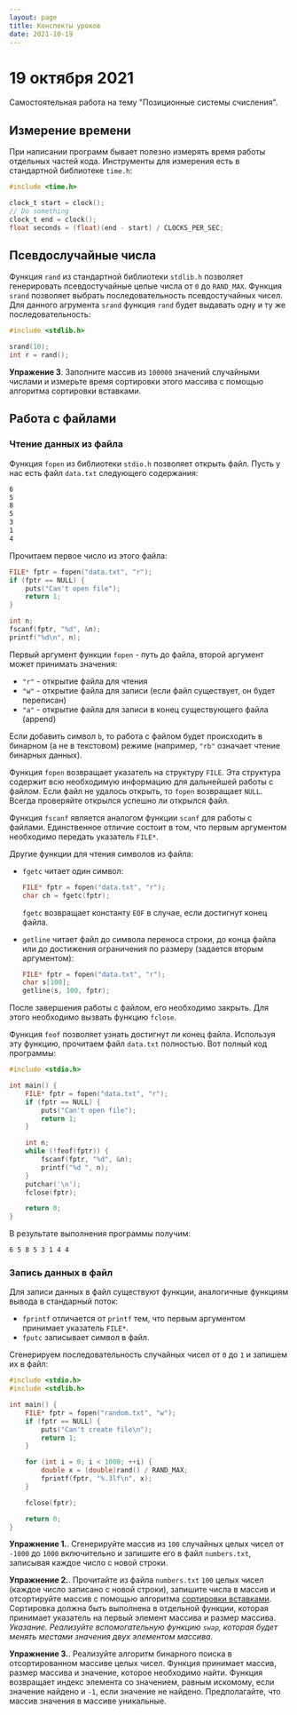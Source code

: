 ```yaml
---
layout: page
title: Конспекты уроков
date: 2021-10-19
---
```


# 19 октября 2021

Самостоятельная работа на тему "Позиционные системы счисления".


## Измерение времени

При написании программ бывает полезно измерять время работы отдельных частей кода. Инструменты для измерения есть в стандартной библиотеке `time.h`:

```c
#include <time.h>

clock_t start = clock();
// Do something
clock_t end = clock();
float seconds = (float)(end - start) / CLOCKS_PER_SEC;
```

## Псевдослучайные числа

Функция `rand` из стандартной библиотеки `stdlib.h` позволяет генерировать псевдостучайные целые числа от `0` до `RAND_MAX`. Функция `srand` позволяет выбрать последовательность псевдостучайных чисел. Для данного агрумента `srand` функция `rand` будет выдавать одну и ту же последовательность:

```c
#include <stdlib.h>

srand(10);
int r = rand();
```

**Упражение 3**. Заполните массив из `100000` значений случайными числами и измерьте время сортировки этого массива с помощью алгоритма сортировки вставками.

## Работа с файлами

### Чтение данных из файла

Функция `fopen` из библиотеки `stdio.h` позволяет открыть файл. Пусть у нас есть файл `data.txt` следующего содержания:

```bash
6
5
8
5
3
1
4
```

Прочитаем первое число из этого файла:

```c
FILE* fptr = fopen("data.txt", "r");
if (fptr == NULL) {
    puts("Can't open file");
    return 1;
}

int n;
fscanf(fptr, "%d", &n);
printf("%d\n", n);
```

Первый аргумент функции `fopen` - путь до файла, второй аргумент может принимать значения:

- `"r"` - открытие файла для чтения
- `"w"` - открытие файла для записи (если файл существует, он будет переписан)
- `"a"` - открытие файла для записи в конец существующего файла (append)

Если добавить символ `b`, то работа с файлом будет происходить в бинарном (а не в текстовом) режиме (например, `"rb"` означает чтение бинарных данных).

Функция `fopen` возвращает указатель на структуру `FILE`. Эта структура содержит всю необходимую информацию для дальнейшей работы с файлом. Если файл не удалось открыть, то `fopen` возвращает `NULL`. Всегда проверяйте открылся успешно ли открылся файл.

Функция `fscanf` является аналогом функции `scanf` для работы с файлами. Единственное отличие состоит в том, что первым аргументом необходимо передать указатель `FILE*`.

Другие функции для чтения символов из файла:

- `fgetc` читает один символ:

  ```c
  FILE* fptr = fopen("data.txt", "r");
  char ch = fgetc(fptr);
  ```

  `fgetc` возвращает константу `EOF` в случае, если достигнут конец файла.
- `getline` читает файл до символа переноса строки, до конца файла или до достижения ограничения по размеру (задается вторым аргументом):

  ```c
  FILE* fptr = fopen("data.txt", "r");
  char s[100];
  getline(s, 100, fptr);
  ```

После завершения работы с файлом, его необходимо закрыть. Для этого необходимо вызвать функцию `fclose`.

Функция `feof` позволяет узнать достигнут ли конец файла. Используя эту функцию, прочитаем файл `data.txt` полностью. Вот полный код программы:

```c
#include <stdio.h>

int main() {
    FILE* fptr = fopen("data.txt", "r");
    if (fptr == NULL) {
        puts("Can't open file");
        return 1;
    }

    int n;
    while (!feof(fptr)) {
        fscanf(fptr, "%d", &n);
        printf("%d ", n);
    }
    putchar('\n');
    fclose(fptr);

    return 0;
}
```

В результате выполнения программы получим:

```bash
6 5 8 5 3 1 4 4 
```

### Запись данных в файл

Для записи данных в файл существуют функции, аналогичные функциям вывода в стандарный поток:

- `fprintf` отличается от `printf` тем, что первым аргументом принимает указатель `FILE*`.
- `fputc` записывает символ в файл.

Сгенерируем последовательность случайных чисел от `0` до `1` и запишем их в файл:

```c
#include <stdio.h>
#include <stdlib.h>

int main() {
    FILE* fptr = fopen("random.txt", "w");
    if (fptr == NULL) {
        puts("Can't create file\n");
        return 1;
    }

    for (int i = 0; i < 1000; ++i) {
        double x = (double)rand() / RAND_MAX;
        fprintf(fptr, "%.3lf\n", x);
    }

    fclose(fptr);

    return 0;
}
```

**Упражнение 1.**. Сгенерируйте массив из `100` случайных целых чисел от `-1000` до `1000` включительно и запишите его в файл `numbers.txt`, записывая каждое число с новой строки.

**Упражнение 2.**. Прочитайте из файла `numbers.txt` `100` целых чисел (каждое число записано с новой строки), запишите числа в массив и отсортируйте массив с помощью алгоритма [сортировки вставками](https://ru.wikipedia.org/wiki/%D0%A1%D0%BE%D1%80%D1%82%D0%B8%D1%80%D0%BE%D0%B2%D0%BA%D0%B0_%D0%B2%D1%81%D1%82%D0%B0%D0%B2%D0%BA%D0%B0%D0%BC%D0%B8). Сортировка должна быть выполнена в отдельной функции, которая принимает указатель на первый элемент массива и размер массива. *Указание. Реализуйте вспомогательную функцию `swap`, которая будет менять местами значения двух элементом массива.*

**Упражнение 3.**. Реализуйте алгоритм бинарного поиска в отсортированном массиве целых чисел. Функция принимает массив, размер массива и значение, которое необходимо найти. Функция возвращает индекс элемента со значением, равным искомому, если значение найдено и `-1`, если значение не найдено. Предполагайте, что массив значения в массиве уникальные.
